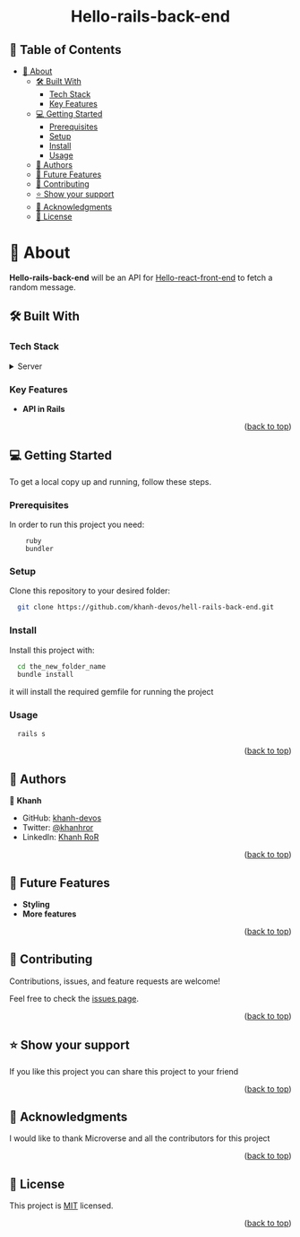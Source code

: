 <a name="readme-top"></a>

<div align="center">

  <h1><b>Hello-rails-back-end</b></h1>

</div>

<!-- TABLE OF CONTENTS -->

## 📗 Table of Contents

- [📖 About ](#about-project)
  - [🛠 Built With ](#built-with)
    - [Tech Stack ](#tech-stack)
    - [Key Features ](#key-features)
  <!-- - [Live Demo](#live-demo) -->
  - [💻 Getting Started ](#getting-started)
    - [Prerequisites](#prerequisites)
    - [Setup](#setup)
    - [Install](#install)
    - [Usage](#usage)
  - [👥 Authors ](#authors)
  - [🔭 Future Features ](#future-features)
  - [🤝 Contributing ](#contributing)
  - [⭐️ Show your support ](#️show-your-support)
  - [🙏 Acknowledgments ](#acknowledgments)
  - [📝 License ](#license)

<!-- PROJECT DESCRIPTION -->

# 📖 About <a name="about-project"></a>

**Hello-rails-back-end** will be an API for [Hello-react-front-end]() to fetch a random message.

## 🛠 Built With <a name="built-with"></a>

### Tech Stack <a name="tech-stack"></a>

<details>
  <summary>Server</summary>
    <li><a href="https://www.ruby-lang.org/en/">Ruby</a></li>
    <li><a href="https://rubyonrails.org/">Rails</a></li>
</details>

<!-- Features -->

### Key Features <a name="key-features"></a>

- **API in Rails**

<p align="right">(<a href="#readme-top">back to top</a>)</p>

<!-- 
## 🚀 Live Demo <a name="live-demo"></a>
- [Live Demo](https://recipe-khanh.onrender.com)

<p align="right">(<a href="#readme-top">back to top</a>)</p> -->

<!-- GETTING STARTED -->

## 💻 Getting Started <a name="getting-started"></a>

To get a local copy up and running, follow these steps.

### Prerequisites

In order to run this project you need:

```
    ruby
    bundler
```

### Setup

Clone this repository to your desired folder:

```bash
  git clone https://github.com/khanh-devos/hell-rails-back-end.git 
```

### Install

Install this project with:

```bash
  cd the_new_folder_name
  bundle install
```

it will install the required gemfile for running the project

### Usage

```bash
  rails s
```


<p align="right">(<a href="#readme-top">back to top</a>)</p>

<!-- AUTHORS -->

## 👥 Authors <a name="author"></a>

👤 **Khanh**

- GitHub: [khanh-devos](https://github.com/khanh-devos)
- Twitter: [@khanhror](https://twitter.com/home?lang=en)
- LinkedIn: [Khanh RoR](https://www.linkedin.com/in/khanh-dom/)

<p align="right">(<a href="#readme-top">back to top</a>)</p>

<!-- FUTURE FEATURES -->

## 🔭 Future Features <a name="future-features"></a>

- **Styling**
- **More features**

<p align="right">(<a href="#readme-top">back to top</a>)</p>

<!-- CONTRIBUTING -->

## 🤝 Contributing <a name="contributing"></a>

Contributions, issues, and feature requests are welcome!

Feel free to check the [issues page](https://github.com/khanh-devos/hello-rails-back-end/issues).

<p align="right">(<a href="#readme-top">back to top</a>)</p>

<!-- SUPPORT -->

## ⭐️ Show your support <a name="support"></a>

If you like this project you can share this project to your friend

<p align="right">(<a href="#readme-top">back to top</a>)</p>

<!-- ACKNOWLEDGEMENTS -->

## 🙏 Acknowledgments <a name="acknowledgements"></a>

I would like to thank Microverse and all the contributors for this project

<p align="right">(<a href="#readme-top">back to top</a>)</p>

<!-- LICENSE -->

## 📝 License <a name="license"></a>

This project is [MIT](./LICENSE) licensed.

<p align="right">(<a href="#readme-top">back to top</a>)</p>
